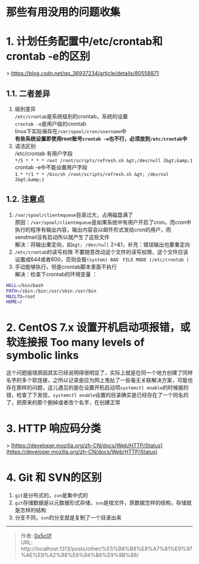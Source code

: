 # 那些有用没用的问题收集


# 1. 计划任务配置中/etc/crontab和crontab -e的区别
&gt; https://blog.csdn.net/qq_36937234/article/details/80558871
## 1.1. 二者差异  
1. 级别差异  
`/etc/crontab`是系统级别的crontab，系统的设置  
`crontab -e`是用户级的crontab  
linux下实际保存在`/var/spool/cron/username`中  
**有些系统设置即使用root账号`crontab -e`也不行，必须放到`/etc/crontab`中**  
2. 语法区别  
/etc/crontab 有用户字段  
`*/5 * * * * root /root/scripts/refresh.sh &gt;/dev/null 2&gt;&amp;1`   
crontab -e中不能设置用户字段  
`1 * */1 * * /bin/sh /root/scripts/refresh.sh &gt; /dev/nul 2&gt;&amp;1`   
## 1.2. 注意点   
1. `/var/spool/clientmqueue`目录过大，占用磁盘满了  
原因：`/var/spool/clientmqueue`是如果系统中有用户开启了cron，而cron中执行的程序有输出内容，输出内容会以邮件形式发给cron的用户，而sendmail没有启动所以就产生了这些文件  
解决：将输出重定向，如`&gt; /dev/null` 2&gt;&amp;1，补充：错误输出也要重定向  
2. `/etc/crontab`的读写权限 
不要随意改动这个文件的读写权限，这个文件应该设置成644或者600，否则会报`(system) BAD　FILE MODE (/etc/crontab )`  
3. 手动能够执行，但是crontab脚本里面不执行  
解决：检查下crontab的环境变量 ：  
```bash
HELL=/bin/bash 
PATH=/sbin:/bin:/usr/sbin:/usr/bin 
MAILTO=root 
HOME=/
```
# 2. CentOS 7.x 设置开机启动项报错，或软连接报 Too many levels of symbolic links
这个问题报错原因其实已经说明得很明显了，实际上就是在同一个地方创建了同样名字的多个软连接，之所以记录是应为网上鬼扯了一些毫无关联解决方案，可能也存在那样的问题，这儿遇见的是在设置开机启动项`systemctl enable`的时候报的错，检查了下发现，`systemctl enable`设置的目录确实是已经存在了一个同名的了，把原来的那个删掉或者改个名字，在创建正常


# 3. HTTP 响应码分类 
&gt; [https://developer.mozilla.org/zh-CN/docs/Web/HTTP/Status](https://developer.mozilla.org/zh-CN/docs/Web/HTTP/Status) 

# 4. Git 和 SVN的区别  
1. `git`是分布式的，`svn`是集中式的   
2. `git`存储数据是以元数据形式存储，`svn`是按文件，原数据怎样的结构，存储就是怎样的结构  
3. 分支不同，`svn`的分支就是复制了一个目录出来

---

> 作者: [0x5c0f](https://blog.0x5c0f.cc)  
> URL: http://localhost:1313/posts/other/%E5%B8%B8%E8%A7%81%E9%97%AE%E9%A2%98%E6%94%B6%E9%9B%86/  

